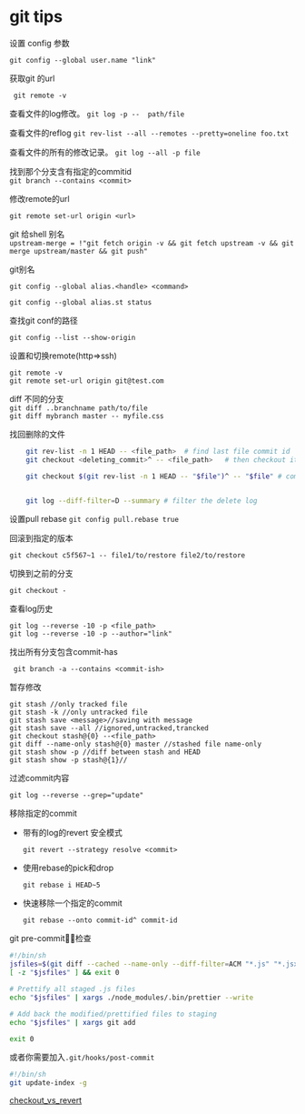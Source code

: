 # git tips

设置 config 参数

``` git config --global user.name "link" ```

获取git 的url

``` git remote -v```  

查看文件的log修改。
```git log -p --  path/file ```  

查看文件的reflog
`git rev-list --all --remotes --pretty=oneline foo.txt`  


查看文件的所有的修改记录。
`git log --all -p file`  

找到那个分支含有指定的commitid  
`git branch --contains <commit> `  

修改remote的url

``` git remote set-url origin <url> ```

git 给shell 别名   
`upstream-merge = !"git fetch origin -v && git fetch upstream -v && git merge upstream/master && git push"`    

git别名

``` git config --global alias.<handle> <command> ```

`git config --global alias.st status `

查找git conf的路径

```git config --list --show-origin ```

设置和切换remote(http=>ssh)

    git remote -v
    git remote set-url origin git@test.com

diff 不同的分支  
`git diff ..branchname path/to/file`  
`git diff mybranch master -- myfile.css`  

找回删除的文件
```bash
    git rev-list -n 1 HEAD -- <file_path>  # find last file commit id
    git checkout <deleting_commit>^ -- <file_path>   # then checkout it

    git checkout $(git rev-list -n 1 HEAD -- "$file")^ -- "$file" # commbined into one line


    git log --diff-filter=D --summary # filter the delete log
```

设置pull rebase
`git config pull.rebase true`  

回滚到指定的版本

```git checkout c5f567~1 -- file1/to/restore file2/to/restore```

切换到之前的分支

``` git checkout - ```

查看log历史

    git log --reverse -10 -p <file_path>
    git log --reverse -10 -p --author="link"

找出所有分支包含commit-has

``` git branch -a --contains <commit-ish>```

暂存修改

    git stash //only tracked file
    git stash -k //only untracked file
    git stash save <message>//saving with message
    git stash save --all //ignored,untracked,trancked
    git checkout stash@{0} --<file_path>
    git diff --name-only stash@{0} master //stashed file name-only 
    git stash show -p //diff between stash and HEAD
    git stash show -p stash@{1}//


过滤commit内容

    git log --reverse --grep="update"

移除指定的commit
- 带有的log的revert 安全模式

    ``` git revert --strategy resolve <commit> ```
- 使用rebase的pick和drop

    ``` git rebase i HEAD~5  ```

- 快速移除一个指定的commit

    ``` git rebase --onto commit-id^ commit-id ```



git pre-commit检查
```bash
#!/bin/sh
jsfiles=$(git diff --cached --name-only --diff-filter=ACM "*.js" "*.jsx" | tr '\n' ' ')
[ -z "$jsfiles" ] && exit 0

# Prettify all staged .js files
echo "$jsfiles" | xargs ./node_modules/.bin/prettier --write

# Add back the modified/prettified files to staging
echo "$jsfiles" | xargs git add

exit 0
```
或者你需要加入`.git/hooks/post-commit`  
```bash
#!/bin/sh
git update-index -g
```



[checkout_vs_revert](https://www.atlassian.com/git/tutorials/resetting-checking-out-and-reverting)